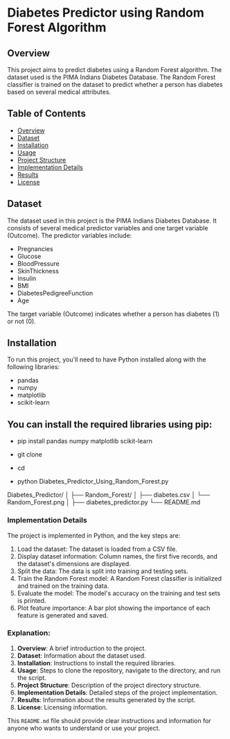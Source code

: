 # Diabetes Predictor using Random Forest Algorithm

## Overview
This project aims to predict diabetes using a Random Forest algorithm. The dataset used is the PIMA Indians Diabetes Database. The Random Forest classifier is trained on the dataset to predict whether a person has diabetes based on several medical attributes.

## Table of Contents
- [Overview](#overview)
- [Dataset](#dataset)
- [Installation](#installation)
- [Usage](#usage)
- [Project Structure](#project-structure)
- [Implementation Details](#implementation-details)
- [Results](#results)
- [License](#license)

## Dataset
The dataset used in this project is the PIMA Indians Diabetes Database. It consists of several medical predictor variables and one target variable (Outcome). The predictor variables include:
- Pregnancies
- Glucose
- BloodPressure
- SkinThickness
- Insulin
- BMI
- DiabetesPedigreeFunction
- Age

The target variable (Outcome) indicates whether a person has diabetes (1) or not (0).

## Installation
To run this project, you'll need to have Python installed along with the following libraries:
- pandas
- numpy
- matplotlib
- scikit-learn

## You can install the required libraries using pip:

- pip install pandas numpy matplotlib scikit-learn

- git clone <repository-url>
- cd <project-directory>
- python Diabetes_Predictor_Using_Random_Forest.py


Diabetes_Predictor/ 
│
├── Random_Forest/
│   ├── diabetes.csv
│   └── Random_Forest.png
│
├── diabetes_predictor.py
└── README.md

### Implementation Details
The project is implemented in Python, and the key steps are:

1. Load the dataset: The dataset is loaded from a CSV file.
2. Display dataset information: Column names, the first five records, and the dataset's dimensions are displayed.
3. Split the data: The data is split into training and testing sets.
4. Train the Random Forest model: A Random Forest classifier is initialized and trained on the training data.
5. Evaluate the model: The model's accuracy on the training and test sets is printed.
6. Plot feature importance: A bar plot showing the importance of each feature is generated and saved.

### Explanation:
1. **Overview**: A brief introduction to the project.
2. **Dataset**: Information about the dataset used.
3. **Installation**: Instructions to install the required libraries.
4. **Usage**: Steps to clone the repository, navigate to the directory, and run the script.
5. **Project Structure**: Description of the project directory structure.
6. **Implementation Details**: Detailed steps of the project implementation.
7. **Results**: Information about the results generated by the script.
8. **License**: Licensing information.

This `README.md` file should provide clear instructions and information for anyone who wants to understand or use your project.

